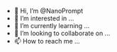 - 👋 Hi, I’m @NanoPrompt
- 👀 I’m interested in ...
- 🌱 I’m currently learning ...
- 💞️ I’m looking to collaborate on ...
- 📫 How to reach me ...

<!---
NanoPrompt/NanoPrompt is a ✨ special ✨ repository because its `README.md` (this file) appears on your GitHub profile.
You can click the Preview link to take a look at your changes.
--->
